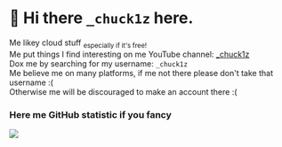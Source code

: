 # 👋 Hi there `_chuck1z` here.

Me likey cloud stuff <sub> especially if it's free!</sub> <br>
Me put things I find interesting on me YouTube channel: [_chuck1z](https://www.youtube.com/@_chuck1z) <br>
Dox me by searching for my username: `_chuck1z` <br>
Me believe me on many platforms, if me not there please don't take that username :( <br>
Otherwise me will be discouraged to make an account there :( <br>

### Here me GitHub statistic if you fancy
<img src="https://github-readme-stats.vercel.app/api/top-langs/?username=chuck1z&hide=html,css,jupyter%20notebook&theme=vue&layout=compact"/>
          
<!--
**chuck1z/chuck1z** is a ✨ _special_ ✨ repository because its `README.md` (this file) appears on your GitHub profile.

Here are some ideas to get you started:

- 🔭 I’m currently working on ...
- 🌱 I’m currently learning ...
- 👯 I’m looking to collaborate on ...
- 🤔 I’m looking for help with ...
- 💬 Ask me about ...
- 📫 How to reach me: ...
- 😄 Pronouns: ...
- ⚡ Fun fact: ...
-->
